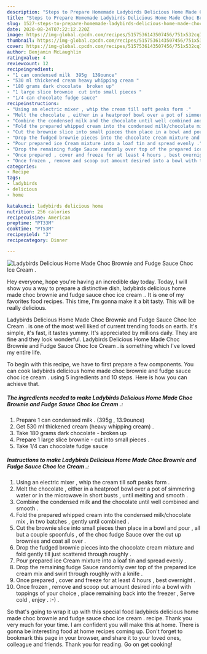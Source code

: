```yaml
---
description: "Steps to Prepare Homemade Ladybirds Delicious Home Made Choc Brownie and Fudge Sauce Choc Ice Cream ."
title: "Steps to Prepare Homemade Ladybirds Delicious Home Made Choc Brownie and Fudge Sauce Choc Ice Cream ."
slug: 1527-steps-to-prepare-homemade-ladybirds-delicious-home-made-choc-brownie-and-fudge-sauce-choc-ice-cream
date: 2020-08-24T07:22:12.220Z
image: https://img-global.cpcdn.com/recipes/5157536143507456/751x532cq70/ladybirds-delicious-home-made-choc-brownie-and-fudge-sauce-choc-ice-cream-recipe-main-photo.jpg
thumbnail: https://img-global.cpcdn.com/recipes/5157536143507456/751x532cq70/ladybirds-delicious-home-made-choc-brownie-and-fudge-sauce-choc-ice-cream-recipe-main-photo.jpg
cover: https://img-global.cpcdn.com/recipes/5157536143507456/751x532cq70/ladybirds-delicious-home-made-choc-brownie-and-fudge-sauce-choc-ice-cream-recipe-main-photo.jpg
author: Benjamin McLaughlin
ratingvalue: 4
reviewcount: 12
recipeingredient:
- "1 can condensed milk  395g  139ounce"
- "530 ml thickened cream heavy whipping cream "
- "180 grams dark chocolate  broken up"
- "1 large slice brownie  cut into small pieces "
- "1/4 can chocolate fudge sauce"
recipeinstructions:
- "Using an electric mixer , whip the cream till soft peaks form ."
- "Melt the chocolate , either in a heatproof bowl over a pot of simmering water or in the microwave in short busts , until melting and smooth ."
- "Combine the condensed milk and the chocolate until well combined and smooth ."
- "Fold the prepared whipped cream into the condensed milk/chocolate mix , in two batches , gently until combined ."
- "Cut the brownie slice into small pieces then place in a bowl and pour , all but a couple spoonfuls , of the choc fudge Sauce over the cut up brownies and coat all over ."
- "Drop the fudged brownie pieces into the chocolate cream mixture and fold gently till just scattered through roughly ."
- "Pour prepared ice Cream mixture into a loaf tin and spread evenly ."
- "Drop the remaining fudge Sauce randomly over top of the prepared ice cream mix and swirl through roughly with a knife ."
- "Once prepared , cover and freeze for at least 4 hours , best overnight ."
- "Once frozen , remove and scoop out amount desired into a bowl with toppings of your choice , place remaining back into the freezer , Serve cold , enjoy . :-) ."
categories:
- Recipe
tags:
- ladybirds
- delicious
- home

katakunci: ladybirds delicious home 
nutrition: 256 calories
recipecuisine: American
preptime: "PT33M"
cooktime: "PT53M"
recipeyield: "3"
recipecategory: Dinner

---
```



![Ladybirds Delicious Home Made Choc Brownie and Fudge Sauce Choc Ice Cream .](https://img-global.cpcdn.com/recipes/5157536143507456/751x532cq70/ladybirds-delicious-home-made-choc-brownie-and-fudge-sauce-choc-ice-cream-recipe-main-photo.jpg)

Hey everyone, hope you're having an incredible day today. Today, I will show you a way to prepare a distinctive dish, ladybirds delicious home made choc brownie and fudge sauce choc ice cream .. It is one of my favorites food recipes. This time, I'm gonna make it a bit tasty. This will be really delicious.



Ladybirds Delicious Home Made Choc Brownie and Fudge Sauce Choc Ice Cream . is one of the most well liked of current trending foods on earth. It's simple, it's fast, it tastes yummy. It's appreciated by millions daily. They are fine and they look wonderful. Ladybirds Delicious Home Made Choc Brownie and Fudge Sauce Choc Ice Cream . is something which I've loved my entire life.


To begin with this recipe, we have to first prepare a few components. You can cook ladybirds delicious home made choc brownie and fudge sauce choc ice cream . using 5 ingredients and 10 steps. Here is how you can achieve that.

<!--inarticleads1-->

##### The ingredients needed to make Ladybirds Delicious Home Made Choc Brownie and Fudge Sauce Choc Ice Cream .:

1. Prepare 1 can condensed milk . (395g , 13.9ounce)
1. Get 530 ml thickened cream (heavy whipping cream) .
1. Take 180 grams dark chocolate - broken up
1. Prepare 1 large slice brownie - cut into small pieces .
1. Take 1/4 can chocolate fudge sauce




<!--inarticleads2-->

##### Instructions to make Ladybirds Delicious Home Made Choc Brownie and Fudge Sauce Choc Ice Cream .:

1. Using an electric mixer , whip the cream till soft peaks form .
1. Melt the chocolate , either in a heatproof bowl over a pot of simmering water or in the microwave in short busts , until melting and smooth .
1. Combine the condensed milk and the chocolate until well combined and smooth .
1. Fold the prepared whipped cream into the condensed milk/chocolate mix , in two batches , gently until combined .
1. Cut the brownie slice into small pieces then place in a bowl and pour , all but a couple spoonfuls , of the choc fudge Sauce over the cut up brownies and coat all over .
1. Drop the fudged brownie pieces into the chocolate cream mixture and fold gently till just scattered through roughly .
1. Pour prepared ice Cream mixture into a loaf tin and spread evenly .
1. Drop the remaining fudge Sauce randomly over top of the prepared ice cream mix and swirl through roughly with a knife .
1. Once prepared , cover and freeze for at least 4 hours , best overnight .
1. Once frozen , remove and scoop out amount desired into a bowl with toppings of your choice , place remaining back into the freezer , Serve cold , enjoy . :-) .




So that's going to wrap it up with this special food ladybirds delicious home made choc brownie and fudge sauce choc ice cream . recipe. Thank you very much for your time. I am confident you will make this at home. There is gonna be interesting food at home recipes coming up. Don't forget to bookmark this page in your browser, and share it to your loved ones, colleague and friends. Thank you for reading. Go on get cooking!
